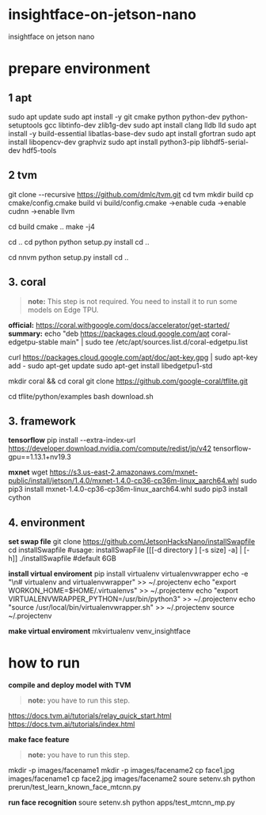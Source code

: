 # insightface-on-jetson-nano
insightface on jetson nano

# prepare environment
## 1 apt

sudo apt update
sudo apt install -y  git cmake python python-dev python-setuptools gcc libtinfo-dev zlib1g-dev
sudo apt install clang lldb lld
sudo apt install -y build-essential libatlas-base-dev
sudo apt install gfortran
sudo apt install libopencv-dev graphviz
sudo apt install python3-pip libhdf5-serial-dev hdf5-tools

## 2 tvm
git clone --recursive https://github.com/dmlc/tvm.git
cd tvm
mkdir build
cp cmake/config.cmake build
vi build/config.cmake
  ->enable cuda
  ->enable cudnn
  ->enable llvm

cd build
cmake ..
make -j4

cd ..
cd python
python setup.py install
cd ..

cd nnvm
python setup.py install
cd ..

## 3. coral
> **note:** This step is not required.
You need to install it to run some models on Edge TPU.

**official:** https://coral.withgoogle.com/docs/accelerator/get-started/
**summary:**
echo "deb https://packages.cloud.google.com/apt coral-edgetpu-stable main" | sudo tee /etc/apt/sources.list.d/coral-edgetpu.list

curl https://packages.cloud.google.com/apt/doc/apt-key.gpg | sudo apt-key add -
sudo apt-get update
sudo apt-get install libedgetpu1-std


mkdir coral && cd coral
git clone https://github.com/google-coral/tflite.git

cd tflite/python/examples
bash download.sh


## 3. framework 
**tensorflow**
pip install --extra-index-url https://developer.download.nvidia.com/compute/redist/jp/v42 tensorflow-gpu==1.13.1+nv19.3

**mxnet**
wget https://s3.us-east-2.amazonaws.com/mxnet-public/install/jetson/1.4.0/mxnet-1.4.0-cp36-cp36m-linux_aarch64.whl
sudo pip3 install mxnet-1.4.0-cp36-cp36m-linux_aarch64.whl
sudo pip3 install cython

## 4. environment
**set swap file**
git clone https://github.com/JetsonHacksNano/installSwapfile
cd installSwapfile
#usage: installSwapFile [[[-d directory ] [-s size] -a] | [-h]]
 ./installSwapfile   #default 6GB


**install virtual enviroment**
pip install virtualenv virtualenvwrapper
echo -e "\n# virtualenv and virtualenvwrapper" >> ~/.projectenv
echo "export WORKON_HOME=$HOME/.virtualenvs" >> ~/.projectenv
echo "export VIRTUALENVWRAPPER_PYTHON=/usr/bin/python3" >> ~/.projectenv
echo "source /usr/local/bin/virtualenvwrapper.sh" >> ~/.projectenv
source ~/.projectenv


**make virtual enviroment**
mkvirtualenv venv_insightface



# how to run

**compile and deploy model with TVM**
> **note:** you have to run this step.
> 
https://docs.tvm.ai/tutorials/relay_quick_start.html
https://docs.tvm.ai/tutorials/index.html

**make face feature**
> **note:** you have to run this step.

mkdir -p images/facename1
mkdir -p images/facename2
cp face1.jpg images/facename1
cp face2.jpg images/facename2
soure setenv.sh
python prerun/test_learn_known_face_mtcnn.py

**run face recognition**
soure setenv.sh
python apps/test_mtcnn_mp.py
